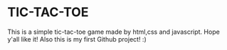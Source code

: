 # TIC-TAC-TOE
This is a simple tic-tac-toe game made by html,css and javascript. 
Hope y'all like it! 
Also this is my first Github project! :)
